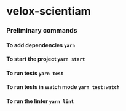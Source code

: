 # velox-scientiam

### Preliminary commands

#### To add dependencies `yarn`

#### To start the project `yarn start`

#### To run tests `yarn test`

#### To run tests in watch mode `yarn test:watch`

#### To run the linter `yarn lint`
